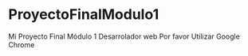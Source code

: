 # ProyectoFinalModulo1
Mi Proyecto Final Módulo 1 Desarrolador web
Por favor Utilizar Google Chrome
